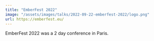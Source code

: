 ```yaml
---
title: "EmberFest 2022"
image: "/assets/images/talks/2022-09-22-emberfest-2022/logo.png"
url: https://emberfest.eu/
---
```


EmberFest 2022 was a 2 day conference in Paris.
